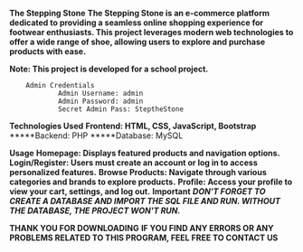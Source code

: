 ****The Stepping Stone****
****The Stepping Stone is an e-commerce platform dedicated to providing a seamless online shopping experience for footwear enthusiasts. This project leverages modern web technologies to offer a wide range of shoe, allowing users to explore and purchase products with ease.****

****Note: This project is developed for a school project.****

		Admin Credentials
				Admin Username: admin
				Admin Password: admin
				Secret Admin Pass: SteptheStone
****Technologies Used****
****Frontend: HTML, CSS, JavaScript, Bootstrap****
*****Backend: PHP
*****Database: MySQL

****Usage****
****Homepage: Displays featured products and navigation options.****
****Login/Register: Users must create an account or log in to access personalized features.****
****Browse Products: Navigate through various categories and brands to explore products.****
****Profile: Access your profile to view your cart, settings, and log out.****
****Important****
*****DON'T FORGET TO CREATE A DATABASE AND IMPORT THE SQL FILE AND RUN.
WITHOUT THE DATABASE, THE PROJECT WON'T RUN.*****

****THANK YOU FOR DOWNLOADING****
****IF YOU FIND ANY ERRORS OR ANY PROBLEMS RELATED TO THIS PROGRAM, FEEL FREE TO CONTACT US****
